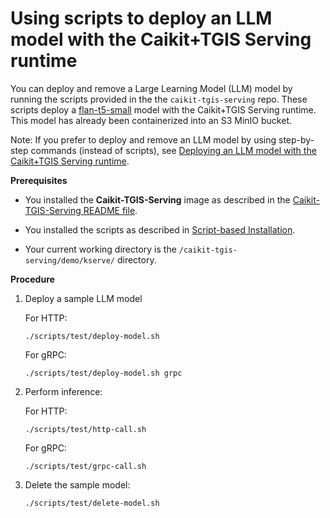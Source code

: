 # Using scripts to deploy an LLM model with the Caikit+TGIS Serving runtime

You can deploy and remove a Large Learning Model (LLM) model by running the scripts provided in the the `caikit-tgis-serving` repo. These scripts deploy a [flan-t5-small](https://huggingface.co/google/flan-t5-small) model with the Caikit+TGIS Serving runtime. This model has already been containerized into an S3 MinIO bucket. 

Note: If you prefer to deploy and remove an LLM model by using step-by-step commands (instead of scripts), see [Deploying an LLM model with the Caikit+TGIS Serving runtime](deploy-remove.md).

**Prerequisites**

* You installed the **Caikit-TGIS-Serving** image as described in the [Caikit-TGIS-Serving README file](/docs/README.md).

* You installed the scripts as described in [Script-based Installation](./scripts/README.md).

* Your current working directory is the `/caikit-tgis-serving/demo/kserve/` directory.

**Procedure**

1. Deploy a sample LLM model 

   For HTTP:
   ~~~
   ./scripts/test/deploy-model.sh
   ~~~

   For gRPC:
   ~~~
   ./scripts/test/deploy-model.sh grpc
   ~~~

2. Perform inference:

   For HTTP:
   ~~~
   ./scripts/test/http-call.sh
   ~~~

   For gRPC:
   ~~~
   ./scripts/test/grpc-call.sh
   ~~~

3. Delete the sample model:

   ~~~
   ./scripts/test/delete-model.sh
   ~~~
